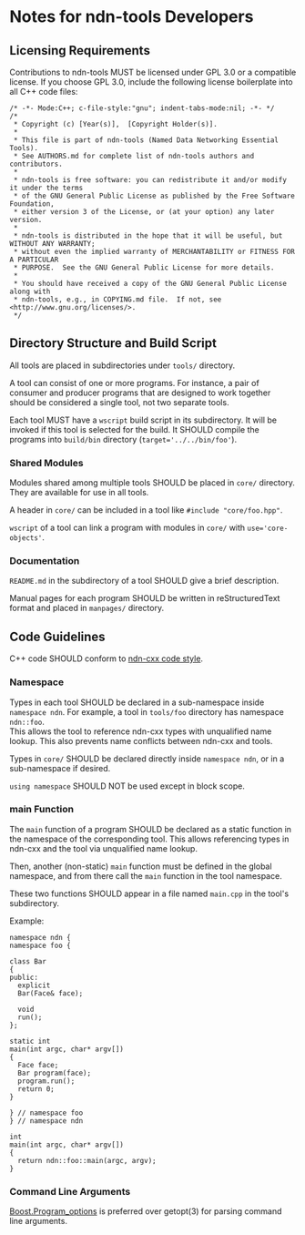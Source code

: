 # Notes for ndn-tools Developers

## Licensing Requirements

Contributions to ndn-tools MUST be licensed under GPL 3.0 or a compatible license.
If you choose GPL 3.0, include the following license boilerplate into all C++ code files:

    /* -*- Mode:C++; c-file-style:"gnu"; indent-tabs-mode:nil; -*- */
    /*
     * Copyright (c) [Year(s)],  [Copyright Holder(s)].
     *
     * This file is part of ndn-tools (Named Data Networking Essential Tools).
     * See AUTHORS.md for complete list of ndn-tools authors and contributors.
     *
     * ndn-tools is free software: you can redistribute it and/or modify it under the terms
     * of the GNU General Public License as published by the Free Software Foundation,
     * either version 3 of the License, or (at your option) any later version.
     *
     * ndn-tools is distributed in the hope that it will be useful, but WITHOUT ANY WARRANTY;
     * without even the implied warranty of MERCHANTABILITY or FITNESS FOR A PARTICULAR
     * PURPOSE.  See the GNU General Public License for more details.
     *
     * You should have received a copy of the GNU General Public License along with
     * ndn-tools, e.g., in COPYING.md file.  If not, see <http://www.gnu.org/licenses/>.
     */

## Directory Structure and Build Script

All tools are placed in subdirectories under `tools/` directory.

A tool can consist of one or more programs.
For instance, a pair of consumer and producer programs that are designed to work together
should be considered a single tool, not two separate tools.

Each tool MUST have a `wscript` build script in its subdirectory.
It will be invoked if this tool is selected for the build.
It SHOULD compile the programs into `build/bin` directory (`target='../../bin/foo'`).

### Shared Modules

Modules shared among multiple tools SHOULD be placed in `core/` directory.
They are available for use in all tools.

A header in `core/` can be included in a tool like `#include "core/foo.hpp"`.

`wscript` of a tool can link a program with modules in `core/` with `use='core-objects'`.

### Documentation

`README.md` in the subdirectory of a tool SHOULD give a brief description.

Manual pages for each program SHOULD be written in reStructuredText format
and placed in `manpages/` directory.

## Code Guidelines

C++ code SHOULD conform to
[ndn-cxx code style](http://named-data.net/doc/ndn-cxx/current/code-style.html).

### Namespace

Types in each tool SHOULD be declared in a sub-namespace inside `namespace ndn`.
For example, a tool in `tools/foo` directory has namespace `ndn::foo`.  
This allows the tool to reference ndn-cxx types with unqualified name lookup.
This also prevents name conflicts between ndn-cxx and tools.

Types in `core/` SHOULD be declared directly inside `namespace ndn`,
or in a sub-namespace if desired.

`using namespace` SHOULD NOT be used except in block scope.

### main Function

The `main` function of a program SHOULD be declared as a static function in
the namespace of the corresponding tool. This allows referencing types in
ndn-cxx and the tool via unqualified name lookup.

Then, another (non-static) `main` function must be defined in the global
namespace, and from there call the `main` function in the tool namespace.

These two functions SHOULD appear in a file named `main.cpp` in the tool's
subdirectory.

Example:

    namespace ndn {
    namespace foo {

    class Bar
    {
    public:
      explicit
      Bar(Face& face);

      void
      run();
    };

    static int
    main(int argc, char* argv[])
    {
      Face face;
      Bar program(face);
      program.run();
      return 0;
    }

    } // namespace foo
    } // namespace ndn

    int
    main(int argc, char* argv[])
    {
      return ndn::foo::main(argc, argv);
    }

### Command Line Arguments

[Boost.Program\_options](https://www.boost.org/doc/libs/1_58_0/doc/html/program_options.html) is
preferred over getopt(3) for parsing command line arguments.
